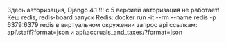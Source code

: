 Здесь авторизация, Django 4.1 !!! с 5 версией авторизация не работает!
Кеш redis,
redis-board
запуск Redis: docker run -it --rm --name redis -p 6379:6379 redis в виртуальном окружении
запрос api ссылкам: api\staff\?format=json и api\accruals_and_taxes/?format=json
